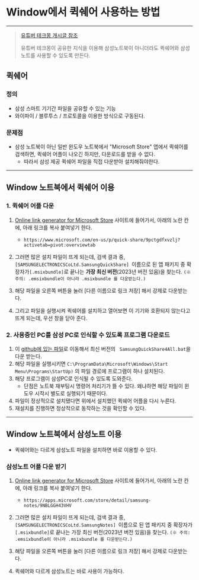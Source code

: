 # Window에서 퀵쉐어 사용하는 방법

---

>[유튜버 테크몽 개시글 참조](https://cafe.naver.com/techmong/16623)
>
>유튜버 테크몽이 공유한 지식을 이용해 삼성노트북이 아니더라도 퀵쉐어와 삼성노트를 사용할 수 있도록 만든다. 

## 퀵쉐어

### 정의

- 삼성 스마트 기기간 파일을 공유할 수 있는 기능
- 와이파이 / 블루투스 / 프로토콜을 이용한 방식으로 구동된다. 

### 문제점

- 삼성 노트북이 아닌 일반 윈도우 노트북에서 "Microsoft Store" 앱에서 퀵쉐어를 검색하면, 퀵쉐어 어플이 나오긴 하지만, 다운로드를 받을 수 없다.
  - 따라서 삼성 제공 퀵쉐어 파일을 직접 다운받아 설치해줘야한다. 

---

## Window 노트북에서 퀵쉐어 이용

### 1. 퀵쉐어 어플 다운

1. [Online link generator for Microsoft Store](https://store.rg-adguard.net/) 사이트에 들어가서, 아래의 노란 칸에, 아래 링크를 복사 붙여넣기 한다.

   - ```
     https://www.microsoft.com/en-us/p/quick-share/9pctgdfxvzlj?activetab=pivot:overviewtab
     ```

2. 그러면 많은 설치 파일이 뜨게 되는데, 검색 결과 중, `[SAMSUNGELECTRONICSCoLtd.SamsungQuickShare] `이름으로 된 앱 패키지 중 확장자가` [.msixbundle] `로 끝나는 **가장 최신 버전**(2023년 버전 있음)을 찾는다. `(※ 주의: .emsixbundle이 아니라 .msixbundle 를 다운받는다.)`

3. 해당 파일을 오른쪽 버튼을 눌러 [다른 이름으로 링크 저장] 해서 강제로 다운받는다. 

4. 그리고 파일을 실행시켜 퀵쉐어를 설치하고 열어보면 이 기기와 호환되지 않는다고 뜨게 되는데, 우선 창을 닫아 준다.

### 2. 사용중인 PC를 삼성 PC로 인식할 수 있도록 프로그램 다운로드 

1. 이 [github에 있는 파일](https://github.com/obrobrio2000/Samsung-Quick-Share-4-All/releases)로 이동해서 최신 버전의 `	SamsungQuickShare4All.bat`을 다운 받는다.
2. 해당 파일을 실행시키면 `C:\ProgramData\Microsoft\Windows\Start Menu\Programs\StartUp)` 의 파일 경로에 프로그램이 하나 설치된다. 
3. 해당 프로그램이 삼성PC로 인식될 수 있도록 도와준다.
   - 단점은 노트북 재부팅시 명령어 처리기가 뜰 수 있다. 왜냐하면 해당 파일이 윈도우 시작시 별도로 실행되기 때문이다. 
4. 파일이 정상적으로 설치됐다면 위에서 설치했던 퀵쉐어 어플을 다시 누른다. 
5. 재설치를 진행하면 정상적으로 동작하는 것을 확인할 수 있다. 

---

## Window 노트북에서 삼성노트 이용 

- 퀵쉐어와는 다르게 삼성노트 파일을 설치하면 바로 이용할 수 있다. 

### 삼성노트 어플 다운 받기

1. [Online link generator for Microsoft Store](https://store.rg-adguard.net/) 사이트에 들어가서, 아래의 노란 칸에, 아래 링크를 복사 붙여넣기 한다.

   - ```
     https://apps.microsoft.com/store/detail/samsung-notes/9NBLGGH43VHV
     ```

2. 그러면 많은 설치 파일이 뜨게 되는데, 검색 결과 중, `[SAMSUNGELECTRONICSCoLtd.SamsungNotes] `이름으로 된 앱 패키지 중 확장자가` [.msixbundle] `로 끝나는 가장 최신 버전(2023년 버전 있음)을 찾는다. `(※ 주의: .emsixbundle이 아니라 .msixbundle 를 다운받는다.)`

3. 해당 파일을 오른쪽 버튼을 눌러 [다른 이름으로 링크 저장] 해서 강제로 다운받는다. 

4. 퀵쉐어와 다르게 삼성노트는 바로 사용이 가능하다. 